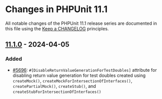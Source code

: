 # Changes in PHPUnit 11.1

All notable changes of the PHPUnit 11.1 release series are documented in this file using the [Keep a CHANGELOG](https://keepachangelog.com/) principles.

## [11.1.0] - 2024-04-05

### Added

* [#5696](https://github.com/sebastianbergmann/phpunit/pull/5696): `#[DisableReturnValueGenerationForTestDoubles]` attribute for disabling return value generation for test doubles created using `createMock()`, `createMockForIntersectionOfInterfaces()`, `createPartialMock()`, `createStub()`, and `createStubForIntersectionOfInterfaces()`

[11.1.0]: https://github.com/sebastianbergmann/phpunit/compare/11.0...main
